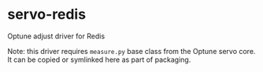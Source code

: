 # servo-redis
Optune adjust driver for Redis

Note: this driver requires `measure.py` base class from the Optune servo core. It can be copied or symlinked here as part of packaging.
